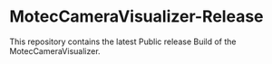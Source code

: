 # MotecCameraVisualizer-Release
This repository contains the latest Public release Build of the MotecCameraVisualizer.
